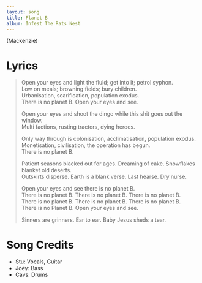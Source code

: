 ```yaml
---
layout: song
title: Planet B
album: Infest The Rats Nest
---
```


(Mackenzie)

# Lyrics

> Open your eyes and light the fluid; get into it; petrol syphon.  
> Low on meals; browning fields; bury children.  
> Urbanisation, scarification, population exodus.  
> There is no planet B. Open your eyes and see.  
>  
> Open your eyes and shoot the dingo while this shit goes out the window.  
> Multi factions, rusting tractors, dying heroes.  
>  
> Only way through is colonisation, acclimatisation, population exodus.  
> Monetisation, civilisation, the operation has begun.  
> There is no planet B.  
>  
> Patient seasons blacked out for ages. Dreaming of cake. Snowflakes blanket old deserts.  
> Outskirts disperse. Earth is a blank verse. Last hearse. Dry nurse.  
>  
> Open your eyes and see there is no planet B.  
> There is no  planet B. There is no planet B. There is no planet B.  
> There is no  planet B. There is no planet B. There is no planet B.  
> There is no Planet B. Open your eyes and see.  
>  
> Sinners are grinners. Ear to ear. Baby Jesus sheds a tear.  

# Song Credits

* Stu: Vocals, Guitar
* Joey: Bass
* Cavs: Drums
